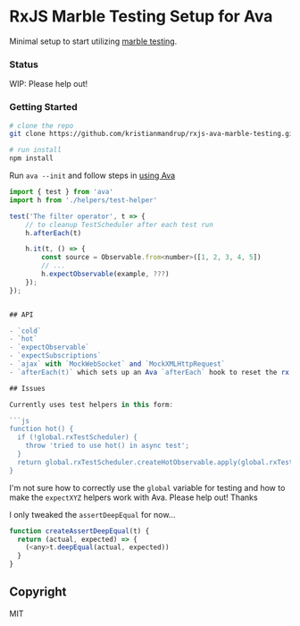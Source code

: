 # RxJS Marble Testing Setup for Ava

Minimal setup to start utilizing [marble testing](https://github.com/ReactiveX/rxjs/blob/master/doc/writing-marble-tests.md).

### Status

WIP: Please help out!

### Getting Started

```bash
# clone the repo
git clone https://github.com/kristianmandrup/rxjs-ava-marble-testing.git

# run install
npm install
```

Run `ava --init` and follow steps in [using Ava](https://github.com/avajs/ava#usage)

```js
import { test } from 'ava'
import h from './helpers/test-helper'

test('The filter operator', t => {
    // to cleanup TestScheduler after each test run
    h.afterEach(t)

    h.it(t, () => {
        const source = Observable.from<number>([1, 2, 3, 4, 5])
        // ...
        h.expectObservable(example, ???)
    });
});


## API

- `cold`
- `hot`
- `expectObservable`
- `expectSubscriptions`
- `ajax` with `MockWebSocket` and `MockXMLHttpRequest`
- `afterEach(t)` which sets up an Ava `afterEach` hook to reset the rx `TestScheduler` after each test run

## Issues

Currently uses test helpers in this form:

```js
function hot() {
  if (!global.rxTestScheduler) {
    throw 'tried to use hot() in async test';
  }
  return global.rxTestScheduler.createHotObservable.apply(global.rxTestScheduler, arguments);
}
```

I'm not sure how to correctly use the `global` variable for testing and how to make the `expectXYZ` helpers work with Ava. Please help out! Thanks

I only tweaked the `assertDeepEqual` for now...

```js
function createAssertDeepEqual(t) {
  return (actual, expected) => {
    (<any>t.deepEqual(actual, expected))
  }
}
```

## Copyright

MIT